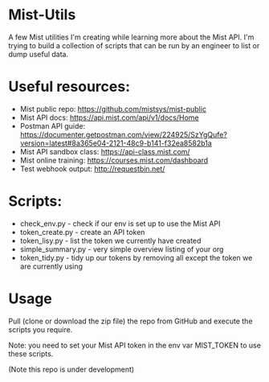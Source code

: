 # Mist-Utils

A few Mist utilities I'm creating while learning more about the Mist API. I'm trying to build a collection of scripts that can be run by an engineer to list or dump useful data.


# Useful resources:

* Mist public repo: https://github.com/mistsys/mist-public
* Mist API docs: https://api.mist.com/api/v1/docs/Home
* Postman API guide: https://documenter.getpostman.com/view/224925/SzYgQufe?version=latest#8a365e04-2121-48c9-b141-f32ea8582b1a
* Mist API sandbox class: https://api-class.mist.com/
* Mist online training: https://courses.mist.com/dashboard
* Test webhook output: http://requestbin.net/

# Scripts:

* check_env.py - check if our env is set up to use the Mist API
* token_create.py - create an API token
* token_lisy.py - list the token we currently have created
* simple_summary.py - very simple overview listing of your org
* token_tidy.py - tidy up our tokens by removing all except the token we are currently using

# Usage

Pull (clone or download the zip file) the repo from GitHub and execute the scripts you require.

Note: you need to set your Mist API token in the env var MIST_TOKEN to use these scripts.

(Note this repo is under development)
